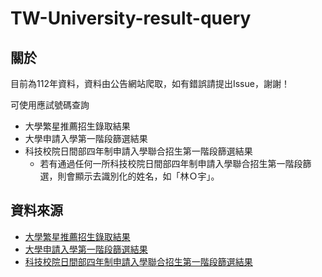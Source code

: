 # TW-University-result-query

## 關於

目前為112年資料，資料由公告網站爬取，如有錯誤請提出Issue，謝謝！

可使用應試號碼查詢
- 大學繁星推薦招生錄取結果
- 大學申請入學第一階段篩選結果
- 科技校院日間部四年制申請入學聯合招生第一階段篩選結果
    - 若有通過任何一所科技校院日間部四年制申請入學聯合招生第一階段篩選，則會顯示去識別化的姓名，如「林Ｏ宇」。

## 資料來源
- [大學繁星推薦招生錄取結果](https://www.cac.edu.tw/CacLink/star112/112pstar_W2_result_RW64tXZ3qa/html_112_K3tg/ColReport/one2seven/collegeList.htm)
- [大學申請入學第一階段篩選結果](https://www.cac.edu.tw/CacLink/apply112/112Apply_SieveW8n_H86sTvu/html_sieve_112_P5gW9x/ColPost/collegeList.htm)
- [科技校院日間部四年制申請入學聯合招生第一階段篩選結果](https://ent01.jctv.ntut.edu.tw/applys1result/college.html)
